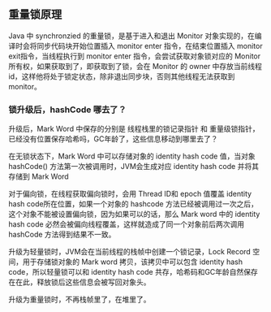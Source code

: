 ## 重量锁原理

Java 中 synchronzied 的重量锁，是基于进入和退出 Monitor 对象实现的，在编译时会将同步代码块开始位置插入 monitor enter 指令，在结束位置插入 monitor exit指令，当线程执行到 monitor enter 指令，会尝试获取对象锁对应的 Monitor 所有权，如果获取到了，即获取到了锁，会在 Monitor 的 owner 中存放当前线程id，这样他将处于锁定状态，除非退出同步块，否则其他线程无法获取到 monitor。





### 锁升级后，hashCode 哪去了？

升级后，Mark Word 中保存的分别是 线程栈里的锁记录指针 和 重量级锁指针，已经没有位置保存哈希吗，GC年龄了，这些信息移动到哪里去了？

在无锁状态下，Mark Word 中可以存储对象的 identity hash code 值，当对象 hashCode() 方法第一次被调用时，JVM会生成对应 identity hash code 并将其存储到 Mark Word

对于偏向锁，在线程获取偏向锁时，会用 Thread ID和 epoch 值覆盖 identity hash code所在位置，如果一个对象的 hashcode 方法已经被调用过一次之后，这个对象不能被设置偏向锁，因为如果可以的话，那么 Mark word 中的 identity hash code 必然会被偏向线程覆盖，这样就造成了同一个对象前后两次调用 hashCode 方法得到结果不一致。

升级为轻量锁时，JVM会在当前线程的栈帧中创建一个锁记录，Lock Record 空间，用于存储锁对象的 Mark word 拷贝，该拷贝中可以包含 identity hash code，所以轻量锁可以和 identity hash code 共存，哈希码和GC年龄自然保存在在此，释放锁后这些信息会被写回对象头。

升级为重量锁时，不再栈帧里了，在堆里了。